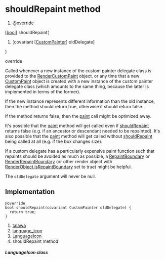 
<div>

# shouldRepaint method

</div>


<div>

1.  @[override](https://api.flutter.dev/flutter/dart-core/override-constant.html)

</div>

[[bool](https://api.flutter.dev/flutter/dart-core/bool-class.html)]
shouldRepaint(

1.  [covariant
    [[CustomPainter](https://api.flutter.dev/flutter/rendering/CustomPainter-class.md)]
    oldDelegate]

)


override




Called whenever a new instance of the custom painter delegate class is
provided to the
[RenderCustomPaint](https://api.flutter.dev/flutter/rendering/RenderCustomPaint-class.html)
object, or any time that a new
[CustomPaint](https://api.flutter.dev/flutter/widgets/CustomPaint-class.html)
object is created with a new instance of the custom painter delegate
class (which amounts to the same thing, because the latter is
implemented in terms of the former).

If the new instance represents different information than the old
instance, then the method should return true, otherwise it should return
false.

If the method returns false, then the
[paint](../../custom_painters_language_icon/LanguageIcon/paint.md)
call might be optimized away.

It\'s possible that the
[paint](../../custom_painters_language_icon/LanguageIcon/paint.md)
method will get called even if
[shouldRepaint](../../custom_painters_language_icon/LanguageIcon/shouldRepaint.md)
returns false (e.g. if an ancestor or descendant needed to be
repainted). It\'s also possible that the
[paint](../../custom_painters_language_icon/LanguageIcon/paint.md)
method will get called without
[shouldRepaint](../../custom_painters_language_icon/LanguageIcon/shouldRepaint.md)
being called at all (e.g. if the box changes size).

If a custom delegate has a particularly expensive paint function such
that repaints should be avoided as much as possible, a
[RepaintBoundary](https://api.flutter.dev/flutter/widgets/RepaintBoundary-class.html)
or
[RenderRepaintBoundary](https://api.flutter.dev/flutter/rendering/RenderRepaintBoundary-class.html)
(or other render object with
[RenderObject.isRepaintBoundary](https://api.flutter.dev/flutter/rendering/RenderObject/isRepaintBoundary.md)
set to true) might be helpful.

The `oldDelegate` argument will never be null.



## Implementation

``` language-dart
@override
bool shouldRepaint(covariant CustomPainter oldDelegate) {
  return true;
}
```







1.  [talawa](../../index.md)
2.  [language_icon](../../custom_painters_language_icon/)
3.  [LanguageIcon](../../custom_painters_language_icon/LanguageIcon-class.md)
4.  shouldRepaint method

##### LanguageIcon class







